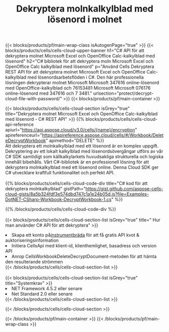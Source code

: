 ﻿---
title:  Dekryptera molnkalkylblad med lösenord i molnet
description:  Cloud API och SDK för Microsoft Excel & OpenOffice Calc dekryptera med lösenord på molnfiler. Dekryptera molnkalkylblad med Cells Cloud API. SDK stöder olika utvecklingsspråk. De inkluderar Android, C#, Go, Java, NodeJS, Perl, PHP, Python, Ruby och swift.
url: /sv/net/protect/decrypt-cloud-file-with-password/
---
{{< blocks/products/pf/main-wrap-class isAutogenPage="true" >}}
{{< blocks/products/cells/cells-cloud-upper-banner h1="C# API för att dekryptera molnet Microsoft Excel och OpenOffice Calc-kalkylblad med lösenord" h2="C# bibliotek för att dekryptera moln Microsoft Excel och OpenOffice Calc kalkylblad med lösenord" p="Använd Cells Dekryptera REST API för att dekryptera molnet Microsoft Excel och OpenOffice Calc-kalkylblad med lösenordsarbetsflöden i C#. Den här professionella lösningen dekrypterar molnet Microsoft Microsoft 347616 online-lösenord med OpenOffice-kalkylblad och 76153481 Microsoft Microsoft 076176 online-lösenord med 347616 och 7 3481." urlsection="protect/decrypt-cloud-file-with-password/" >}}
{{< blocks/products/pf/main-container >}}

{{< blocks/products/cells/cells-cloud-section isGrey="true" title="Dekryptera molnet Microsoft Excel och OpenOffice Calc-kalkylblad med lösenord - C# REST API" >}}
{{% blocks/products/cells/cells-cloud-api-reference apiurl="https://api.aspose.cloud/v3.0/cells/{name}/encryption" apireferenceurl="https://apireference.aspose.cloud/cells/#/Workbook/DeleteDecryptWorkbook" apimethod="DELETE" %}}
<br/>
Att dekryptera ett molnkalkylblad med ett lösenord är en komplex uppgift. Dekryptering av ett lokalt kalkylblad med lösenordsövergångar utförs av vår C# SDK samtidigt som källkalkylarkets huvudsakliga strukturella och logiska innehåll bibehålls. Vårt C#-bibliotek är en professionell lösning för att dekryptera molnkalkylblad med ett lösenord online. Denna Cloud SDK ger C# utvecklare kraftfull funktionalitet och perfekt API.
<br/>
<br/>
{{% blocks/products/cells/cells-cloud-code-div title="C# kod för att dekryptera molnkalkylblad" gistPath="https://gist.github.com/aspose-cells-cloud-gists/8a5b324fdf3e574dbd747c1a1e24b05d.js?file=Examples-DotNET-CSharp-Workbook-DecryptWorkbook-1.cs" %}}
  
{{% /blocks/products/cells/cells-cloud-code-div %}}
<br/>
<br/>
{{< blocks/products/cells/cells-cloud-section-list isGrey="true" title=" Hur man använder C# API för att dekryptera" >}}
<li> Skapa ett konto på<a href="https://dashboard.aspose.cloud/">instrumentbräda</a> för att få gratis API kvot & auktoriseringsinformation</li>
<li>Initiera CellsApi med klient-id, klienthemlighet, basadress och version API</li>
<li>Anrop CellsWorkbookDeleteDecryptDocument-metoden för att hämta den resulterande strömmen</li>
{{< /blocks/products/cells/cells-cloud-section-list >}}
<br/>
<br/>
{{< blocks/products/cells/cells-cloud-section-list isGrey="true" title="Systemkrav" >}}
<li>NET Framework 4.5.2 eller senare</li>
<li>Net Standard 2.0 eller senare</li>
{{< /blocks/products/cells/cells-cloud-section-list >}}

{{< /blocks/products/cells/cells-cloud-section >}}

{{< /blocks/products/pf/main-container >}}
{{< /blocks/products/pf/main-wrap-class >}}
